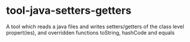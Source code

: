 # tool-java-setters-getters
A tool which reads a java files and writes setters/getters of the class level propert(ies), and overridden functions toString, hashCode and equals
